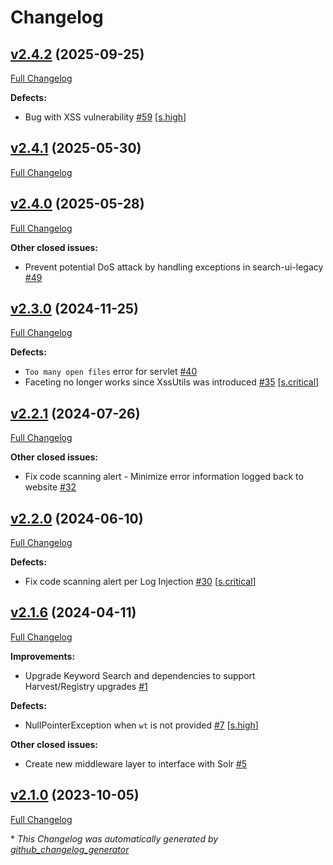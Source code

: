 # Changelog

## [v2.4.2](https://github.com/NASA-PDS/search-ui-legacy/tree/v2.4.2) (2025-09-25)

[Full Changelog](https://github.com/NASA-PDS/search-ui-legacy/compare/v2.4.1...v2.4.2)

**Defects:**

- Bug with XSS vulnerability [\#59](https://github.com/NASA-PDS/search-ui-legacy/issues/59) [[s.high](https://github.com/NASA-PDS/search-ui-legacy/labels/s.high)]

## [v2.4.1](https://github.com/NASA-PDS/search-ui-legacy/tree/v2.4.1) (2025-05-30)

[Full Changelog](https://github.com/NASA-PDS/search-ui-legacy/compare/v2.4.0...v2.4.1)

## [v2.4.0](https://github.com/NASA-PDS/search-ui-legacy/tree/v2.4.0) (2025-05-28)

[Full Changelog](https://github.com/NASA-PDS/search-ui-legacy/compare/v2.3.0...v2.4.0)

**Other closed issues:**

- Prevent potential DoS attack by handling exceptions in search-ui-legacy [\#49](https://github.com/NASA-PDS/search-ui-legacy/issues/49)

## [v2.3.0](https://github.com/NASA-PDS/search-ui-legacy/tree/v2.3.0) (2024-11-25)

[Full Changelog](https://github.com/NASA-PDS/search-ui-legacy/compare/v2.2.1...v2.3.0)

**Defects:**

- `Too many open files` error for servlet [\#40](https://github.com/NASA-PDS/search-ui-legacy/issues/40)
- Faceting no longer works since XssUtils was introduced [\#35](https://github.com/NASA-PDS/search-ui-legacy/issues/35) [[s.critical](https://github.com/NASA-PDS/search-ui-legacy/labels/s.critical)]

## [v2.2.1](https://github.com/NASA-PDS/search-ui-legacy/tree/v2.2.1) (2024-07-26)

[Full Changelog](https://github.com/NASA-PDS/search-ui-legacy/compare/v2.2.0...v2.2.1)

**Other closed issues:**

- Fix code scanning alert - Minimize error information logged back to website [\#32](https://github.com/NASA-PDS/search-ui-legacy/issues/32)

## [v2.2.0](https://github.com/NASA-PDS/search-ui-legacy/tree/v2.2.0) (2024-06-10)

[Full Changelog](https://github.com/NASA-PDS/search-ui-legacy/compare/v2.1.6...v2.2.0)

**Defects:**

- Fix code scanning alert per Log Injection [\#30](https://github.com/NASA-PDS/search-ui-legacy/issues/30) [[s.critical](https://github.com/NASA-PDS/search-ui-legacy/labels/s.critical)]

## [v2.1.6](https://github.com/NASA-PDS/search-ui-legacy/tree/v2.1.6) (2024-04-11)

[Full Changelog](https://github.com/NASA-PDS/search-ui-legacy/compare/v2.1.0...v2.1.6)

**Improvements:**

- Upgrade Keyword Search and dependencies to support Harvest/Registry upgrades [\#1](https://github.com/NASA-PDS/search-ui-legacy/issues/1)

**Defects:**

- NullPointerException when `wt` is not provided [\#7](https://github.com/NASA-PDS/search-ui-legacy/issues/7) [[s.high](https://github.com/NASA-PDS/search-ui-legacy/labels/s.high)]

**Other closed issues:**

- Create new middleware layer to interface with Solr [\#5](https://github.com/NASA-PDS/search-ui-legacy/issues/5)

## [v2.1.0](https://github.com/NASA-PDS/search-ui-legacy/tree/v2.1.0) (2023-10-05)

[Full Changelog](https://github.com/NASA-PDS/search-ui-legacy/compare/aeca3206a0fae3d911ce6f23d68e84656a6074cf...v2.1.0)



\* *This Changelog was automatically generated by [github_changelog_generator](https://github.com/github-changelog-generator/github-changelog-generator)*

